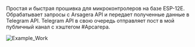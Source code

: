 Простая и быстрая прошивка для микроконтролеров на базе ESP-12E.
Обрабатывает запросы с Arsagera API и передает полученные данные в Telegram API.
Telegram API в свою очередь отправляет пост в мой публичный канал с хэштегом #Арсагера.

![Example_Work](https://raw.githubusercontent.com/KonekoKawai/Microcontroller_ESP32_TG_Bot/blob/main/example_of_work.png)

